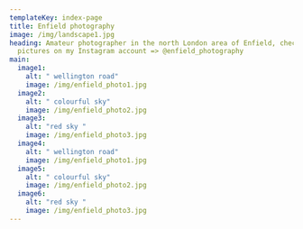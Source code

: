 ```yaml
---
templateKey: index-page
title: Enfield photography
image: /img/landscape1.jpg
heading: Amateur photographer in the north London area of Enfield, check out my
  pictures on my Instagram account => @enfield_photography
main:
  image1:
    alt: " wellington road"
    image: /img/enfield_photo1.jpg
  image2:
    alt: " colourful sky"
    image: /img/enfield_photo2.jpg
  image3:
    alt: "red sky "
    image: /img/enfield_photo3.jpg
  image4:
    alt: " wellington road"
    image: /img/enfield_photo1.jpg
  image5:
    alt: " colourful sky"
    image: /img/enfield_photo2.jpg
  image6:
    alt: "red sky "
    image: /img/enfield_photo3.jpg
---
```

